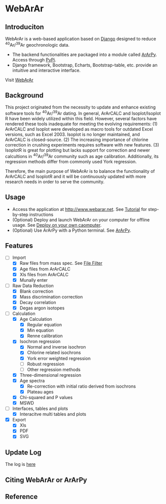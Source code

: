 
# WebArAr

## Introduciton

WebArAr is a web-based application based on [Django](https://www.djangoproject.com/) 
designed to reduce <sup>40</sup>Ar/<sup>39</sup>Ar geochronologic data.

* The backend functionalities are packaged into a module called [ArArPy](https://github.com/wuyangchn/ararpy.git). 
Access through [PyPi](https://pypi.org/project/ararpy/).
* Django framework, Bootstrap, Echarts, Bootstrap-table, etc. provide an intuitive and interactive interface.

Visit [WebArAr](https://www.webarar.net)

## Background

This project originated from the necessity to update and enhance existing software tools for <sup>40</sup>Ar/<sup>39</sup>Ar dating. In general, ArArCALC and Isoplot/Isoplot R have been widely utilized within this field. However, several factors have rendered these tools inadequate for meeting the evolving requirements: (1) ArArCALC and Isoplot were developed as macro tools for outdated Excel versions, such as Excel 2003. Isoplot is no longer maintained, and ArArCALC is closed-source. (2) The increasing importance of chlorine correction in crushing experiments requires software with new features. (3) IsoplotR is great for plotting but lacks support for correction and newer calcultions in <sup>40</sup>Ar/<sup>39</sup>Ar community such as age calibration. Additionally, its regression methods differ from commonly used York regression.

Therefore, the main purpose of WebArAr is to balance the functionality of ArArCALC and IsoplotR and it will be continuously updated with more research needs in order to serve the community.


## Usage

* Access the application at http://www.webarar.net.
See [Tutorial](/readme/Tutorial.md) for step-by-step instructions
* (Optional) Deploy and launch WebArAr on your computer for offline usage. See [Deploy on your own caomputer](/readme/Deployment.md).
* (Optional) Use ArArPy with a Python terminal. See [ArArPy](#ararpy).
<!-- * [Vedio examples]() -->


## Features
- [ ] Import
    - [x] Raw files from mass spec. See [File Filter](#)
    - [x] Age files from ArArCALC
    - [x] Xls files from ArArCALC
    - [x] Munally enter
- [ ] Raw Data Reduction
    - [x] Blank correction
    - [x] Mass discrimination correction
    - [x] Decay correlation
    - [x] Degas argon isotopes
- [ ] Calculation
    - [x] Age Calculation
        - [x] Regular equation
        - [x] Min equation
        - [x] Renne calibration
    - [x] Isochron regression
        - [x] Normal and inverse isochron
        - [x] Chlorine related isochrons
        - [x] York error weighted regression
        - [ ] Robust regression
        - [ ] Other regression methods
    - [x] Three-dimensional regression
    - [x] Age spectra
        - [x] Re-correction with initial ratio derived from isochrons
        - [x] Plateau ages
    - [x] Chi-squared and P values
    - [x] MSWD 
- [ ] Interfaces, tables and plots
    - [x] Interacitve multi tables and plots 
- [x] Export
    - [x] Xls
    - [x] PDF
    - [x] SVG

## Update Log

The log is [here](/../CHANGE_LOG.md)

## Citing WebArAr or ArArPy


## Reference

